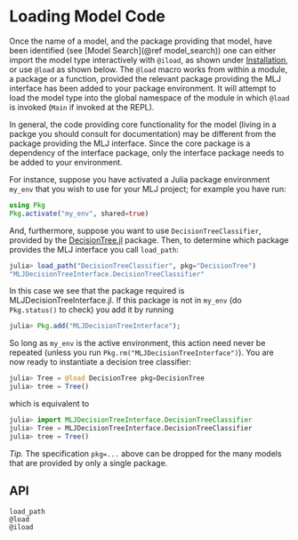 # Loading Model Code

Once the name of a model, and the package providing that model, have
been identified (see [Model Search](@ref model_search)) one can either
import the model type interactively with `@iload`, as shown under
[Installation](@ref), or use `@load` as shown below. The `@load` macro
works from within a module, a package or a function, provided the
relevant package providing the MLJ interface has been added to your
package environment. It will attempt to load the model type into the
global namespace of the module in which `@load` is invoked (`Main` if
invoked at the REPL).

In general, the code providing core functionality for the model
(living in a packge you should consult for documentation) may be
different from the package providing the MLJ interface. Since the core
package is a dependency of the interface package, only the interface
package needs to be added to your environment.

For instance, suppose you have activated a Julia package environment
`my_env` that you wish to use for your MLJ project; for example you
have run:


```julia
using Pkg
Pkg.activate("my_env", shared=true)
```

And, furthermore, suppose you want to use `DecisionTreeClassifier`,
provided by the
[DecisionTree.jl](https://github.com/bensadeghi/DecisionTree.jl)
package. Then, to determine which package provides the MLJ interface
you call `load_path`:

```julia
julia> load_path("DecisionTreeClassifier", pkg="DecisionTree")
"MLJDecisionTreeInterface.DecisionTreeClassifier"
```

In this case we see that the package required is
MLJDecisionTreeInterface.jl. If this package is not in `my_env` (do
`Pkg.status()` to check) you add it by running

```julia
julia> Pkg.add("MLJDecisionTreeInterface");
```

So long as `my_env` is the active environment, this action need never
be repeated (unless you run `Pkg.rm("MLJDecisionTreeInterface")`). You
are now ready to instantiate a decision tree classifier:

```julia
julia> Tree = @load DecisionTree pkg=DecisionTree
julia> tree = Tree()
```

which is equivalent to

```julia
julia> import MLJDecisionTreeInterface.DecisionTreeClassifier
julia> Tree = MLJDecisionTreeInterface.DecisionTreeClassifier
julia> tree = Tree()
```

*Tip.* The specification `pkg=...` above can be dropped for the many
models that are provided by only a single package.


## API

```@docs
load_path
@load
@iload
```
